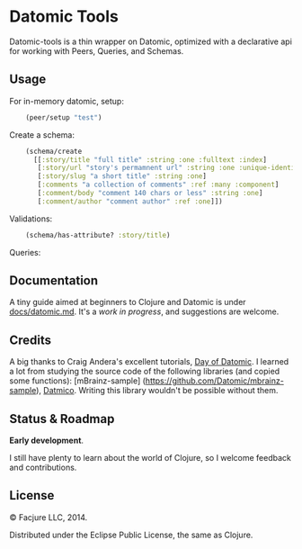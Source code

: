 Datomic Tools
=============

Datomic-tools is a thin wrapper on Datomic, optimized with a declarative api for working with Peers, Queries, and Schemas.

## Usage

For in-memory datomic, setup:

```clojure
    (peer/setup "test")
```

Create a schema:

```clojure
    (schema/create
      [[:story/title "full title" :string :one :fulltext :index]
       [:story/url "story's permamnent url" :string :one :unique-identity :index]
       [:story/slug "a short title" :string :one]
       [:comments "a collection of comments" :ref :many :component]
       [:comment/body "comment 140 chars or less" :string :one]
       [:comment/author "comment author" :ref :one]])
```

Validations:

```clojure
    (schema/has-attribute? :story/title)
```

Queries:


## Documentation

A tiny guide aimed at beginners to Clojure and Datomic is under [docs/datomic.md](docs/datomic.md). It's a _work in progress_, and suggestions are welcome.

## Credits

A big thanks to Craig Andera's excellent tutorials, [Day of Datomic](https://github.com/Datomic/day-of-datomic). I learned a lot from studying the source code of the following libraries (and copied some functions): [mBrainz-sample] (https://github.com/Datomic/mbrainz-sample), [Datmico](https://github.com/cldwalker/datomico). Writing this library wouldn't be possible without them.

## Status & Roadmap

**Early development**.

I still have plenty to learn about the world of Clojure, so I welcome feedback and contributions.

## License

© Facjure LLC, 2014.

Distributed under the Eclipse Public License, the same as Clojure.
